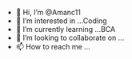 - 👋 Hi, I’m @Amanc11
- 👀 I’m interested in ...Coding
- 🌱 I’m currently learning ...BCA
- 💞️ I’m looking to collaborate on ...
- 📫 How to reach me ...

<!---
Amanc11/Amanc11 is a ✨ special ✨ repository because its `README.md` (this file) appears on your GitHub profile.
You can click the Preview link to take a look at your changes.
--->
